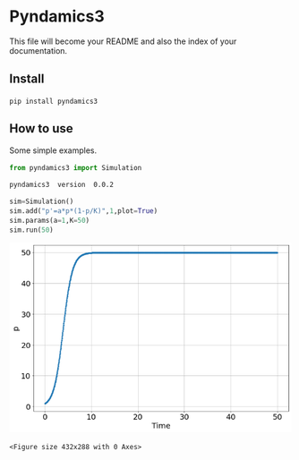 Pyndamics3
================

<!-- WARNING: THIS FILE WAS AUTOGENERATED! DO NOT EDIT! -->

This file will become your README and also the index of your
documentation.

## Install

`pip install pyndamics3`

## How to use

Some simple examples.

``` python
from pyndamics3 import Simulation
```

    pyndamics3  version  0.0.2

``` python
sim=Simulation()
sim.add("p'=a*p*(1-p/K)",1,plot=True)
sim.params(a=1,K=50)
sim.run(50)
```

![](index_files/figure-gfm/cell-3-output-1.png)

    <Figure size 432x288 with 0 Axes>
